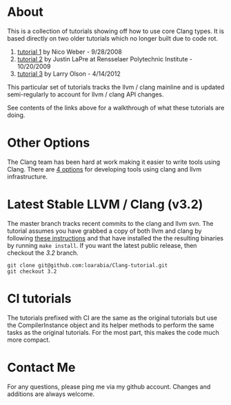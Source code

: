# About #
This is a collection of tutorials showing off how to use core Clang types. It is based directly on two older tutorials which no longer built due to code rot.

1. [tutorial 1](http://amnoid.de/tmp/clangtut/tut.html) by Nico Weber - 9/28/2008
2. [tutorial 2](http://www.cs.rpi.edu/~laprej/clang.html) by Justin LaPre at Rensselaer Polytechnic Institute - 10/20/2009
3. [tutorial 3](https://github.com/loarabia/Clang-tutorial/wiki/TutorialOrig) by Larry Olson - 4/14/2012

This particular set of tutorials tracks the llvm / clang mainline and is updated semi-regularly to account for llvm / clang API changes.

See contents of the links above for a walkthrough of what these tutorials are doing.

# Other Options #
The Clang team has been hard at work making it easier to write tools using Clang. There are [4 options](http://clang.llvm.org/docs/Tooling.html)
for developing tools using clang and llvm infrastructure.

# Latest Stable LLVM / Clang (v3.2) #
The master branch tracks recent commits to the clang and llvm svn. The tutorial assumes
you have grabbed a copy of both llvm and clang by following [these instructions](http://clang.llvm.org/get_started.html)
and that have installed the the resulting binaries by running `make install`. If you want
the latest public release, then checkout the *3.2* branch.

    git clone git@github.com:loarabia/Clang-tutorial.git
    git checkout 3.2

# CI tutorials #
The tutorials prefixed with CI are the same as the original tutorials but use the CompilerInstance object and
its helper methods to perform the same tasks as the original tutorials. For the most part, this makes the code
much more compact.



# Contact Me #
For any questions, please ping me via my github account. Changes and additions are always welcome.

